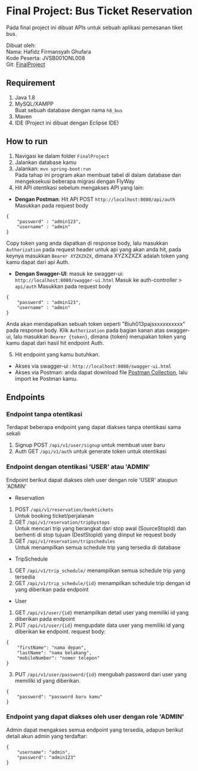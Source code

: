 # Final Project: Bus Ticket Reservation

Pada final project ini dibuat APIs untuk sebuah aplikasi pemesanan tiket bus.

Dibuat oleh:<br>
Nama: Hafidz Firmansyah Ghufara <br>
Kode Peserta: JVSB001ONL008 <br>
Git: [FinalProject](https://github.com/hafidzfg/java-springboot-hacktiv8/tree/master/sesi_23)<br>

## Requirement

1. Java 1.8
2. MySQL/XAMPP <br>
   Buat sebuah database dengan nama `h8_bus`
3. Maven
4. IDE (Project ini dibuat dengan Eclipse IDE)

## How to run

1. Navigasi ke dalam folder `FinalProject`
2. Jalankan database kamu
3. Jalankan: `mvn spring-boot:run` <br>
   Pada tahap ini program akan membuat tabel di dalam database dan mengeksekusi beberapa migrasi dengan FlyWay
4. Hit API otentikasi sebelum mengakses API yang lain:

- **Dengan Postman**: Hit API POST `http://localhost:8080/api/auth`
  Masukkan pada request body

```
{
    "password" : "admin123",
    "username" : "admin"
}
```

Copy token yang anda dapatkan di response body, lalu masukkan `Authorization` pada request header untuk api yang akan anda hit, pada keynya masukkan `Bearer XYZXZXZX`, dimana XYZXZXZX adalah token yang kamu dapat dari api Auth.

- **Dengan Swagger-UI**: masuk ke swagger-ui: `http://localhost:8080/swagger-ui.html`
  Masuk ke auth-controller > `api/auth`
  Masukkan pada request body

```
{
    "password" : "admin123",
    "username" : "admin"
}
```

Anda akan mendapatkan sebuah token seperti "Biuh013pajsxxxxxxxxxx" pada response body. Klik `Authorization` pada bagian kanan atas swagger-ui, lalu masukkan `Bearer {token}`, dimana {token} merupakan token yang kamu dapat dari hasil hit endpoint Auth.

5. Hit endpoint yang kamu butuhkan.

- Akses via swagger-ui : `http://localhost:8080/swagger-ui.html`
- Akses via Postman: anda dapat download file [Postman Collection](./documentation/FinalProject_Hafidz%20Firmansyah%20Ghufara_Postman.postman_collection.json), lalu import ke Postman kamu.

## Endpoints

### Endpoint tanpa otentikasi

Terdapat beberapa endpoint yang dapat diakses tanpa otentikasi sama sekali

1. Signup POST `/api/v1/user/signup` untuk membuat user baru
2. Auth GET `/api/v1/auth` untuk generate token untuk otentikasi

### Endpoint dengan otentikasi **'USER' atau 'ADMIN'**

Endpoint berikut dapat diakses oleh user dengan role 'USER' ataupun 'ADMIN'

- Reservation

1. POST `/api/v1/reservation/booktickets` <br>
   Untuk booking ticket/perjalanan
2. GET `/api/v1/reservation/tripbystops` <br>
   Untuk mencari trip yang berangkat dari stop awal (SourceStopId) dan berhenti di stop tujuan (DestStopId) yang diinput ke request body
3. GET `/api/v1/reservation/tripschedules` <br>
   Untuk menampilkan semua schedule trip yang tersedia di database

- TripSchedule

1. GET `/api/v1/trip_schedule/` menampilkan semua schedule trip yang tersedia
2. GET `/api/v1/trip_schedule/{id}` menampilkan schedule trip dengan id yang diberikan pada endpoint

- User

1. GET `/api/v1/user/{id}` menampilkan detail user yang memiliki id yang diberikan pada endpoint
2. PUT `/api/v1/user/{id}` mengupdate data user yang memiliki id yang diberikan ke endpoint.
   request body:

```
{
    "firstName": "nama depan",
    "lastName": "nama belakang",
    "mobileNumber": "nomer telepon"
}
```

3. PUT `/api/v1/user/password/{id}` mengubah password dari user yang memiliki id yang diberikan.

```
{
    "password": "password baru kamu"
}
```

### Endpoint yang dapat diakses oleh user dengan role **'ADMIN'**

Admin dapat mengakses semua endpoint yang tersedia, adapun berikut detail akun admin yang terdaftar:

```
{
    "username": "admin",
    "password": "admin123"
}
```
